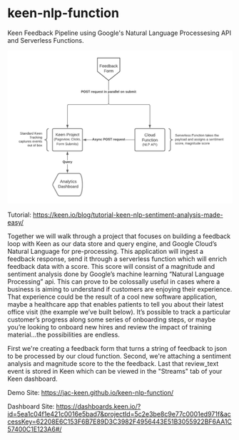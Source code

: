 # keen-nlp-function
Keen Feedback Pipeline using Google's Natural Language Processesing API and Serverless Functions.

![flow chart](https://github.com/JAC-Keen/keen-nlp-function/blob/master/valentine-function.png)


Tutorial: https://keen.io/blog/tutorial-keen-nlp-sentiment-analysis-made-easy/

Together we will walk through a project that focuses on building a feedback loop with Keen as our data store and query engine, and Google Cloud’s Natural Language for pre-processing. This application will ingest a feedback response, send it through a serverless function which will enrich feedback data with a score. This score will consist of a magnitude and sentiment analysis done by Google’s machine learning “Natural Language Processing” api. This can prove to be colossally useful in cases where a business is aiming to understand if customers are enjoying their experience. That experience could be the result of a cool new software application, maybe a healthcare app that enables patients to tell you about their latest office visit (the example we’ve built below). It’s possible to track a particular customer’s progress along some series of onboarding steps, or maybe you’re looking to onboard new hires and review the impact of training material...the possibilities are endless.

First we're creating a feedback form that turns a string of feedback to json to be processed by our cloud function.
Second, we're attaching a sentiment analysis and magnitude score to the the feedback.
Last that review_text event is stored in Keen which can be viewed in the "Streams" tab of your Keen dashboard.

Demo Site: https://jac-keen.github.io/keen-nlp-function/

Dashboard Site: https://dashboards.keen.io/?id=5ea1c04f1e421c0016e5bad7&projectId=5c2e3be8c9e77c0001ed971f&accessKey=62208E6C153F6B7E89D3C3982F4956443E51B3055922BF6AA1C57400C1E123A6#/
